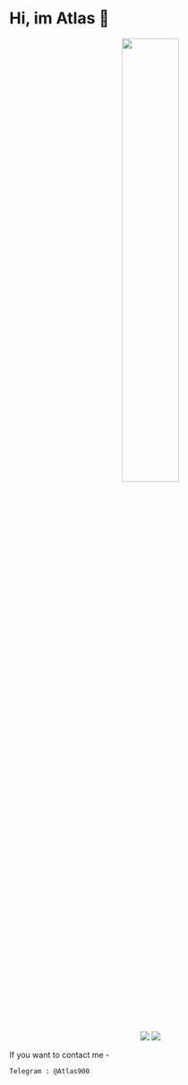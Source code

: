 
# Hi, im Atlas 👋

<p align=center>
  <a href="https://discord.com/users/1067216543856992357"><img src="https://lanyard-profile-readme.vercel.app/api/1067216543856992357" width=45%></a>
</p>


<p align="center"
  <a href="https://github.com/opsec-bot"><img src="https://img.shields.io/badge/Go-00ADD8?style=for-the-badge&logo=go&logoColor=white"></a>
  <a href="https://github.com/opsec-bot"><img src="https://img.shields.io/badge/javascript-%23323330.svg?style=for-the-badge&logo=javascript&logoColor=%23F7DF1E"></a>
</p>

If you want to contact me -


`Telegram : @Atlas900`
